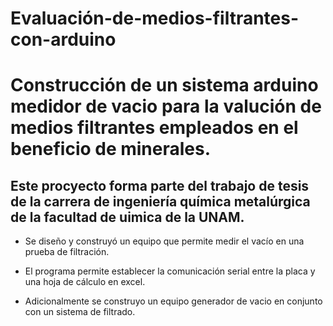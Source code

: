 # Evaluación-de-medios-filtrantes-con-arduino

# Construcción de un sistema arduino medidor de vacio para la valución de medios filtrantes empleados en el beneficio de minerales.

## Este procyecto forma parte del trabajo de tesis de la carrera de ingeniería química metalúrgica de la facultad de uimica de la UNAM.

- Se diseño y construyó un equipo que permite medir el vacío en una prueba de filtración.

- El programa permite establecer la comunicación serial entre la placa y una hoja de cálculo en excel.

- Adicionalmente se construyo un equipo generador de vacio en conjunto con un sistema de filtrado.
